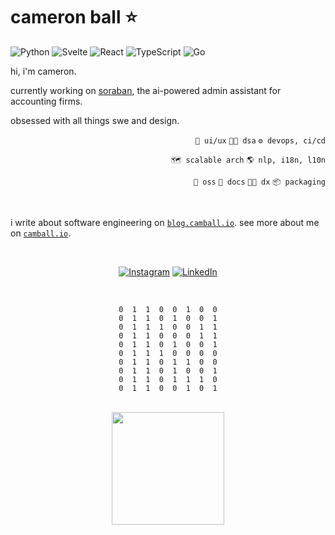 # cameron ball ⭐️ 

![Python](https://img.shields.io/badge/python-5583B3?style=plastic&logo=python&logoColor=white) ![Svelte](https://img.shields.io/badge/svelte-%23ff3e00.svg?style=plastic&logo=svelte&logoColor=white) ![React](https://img.shields.io/badge/react-%2320232a.svg?style=plastic&logo=react&logoColor=%2361DAFB) ![TypeScript](https://img.shields.io/badge/typescript-3178C6?logo=typescript&logoColor=white) ![Go](https://img.shields.io/badge/go-%2300ADD8.svg?style=plastic&logo=go&logoColor=white)

hi, i'm cameron.

currently working on [soraban](https://www.soraban.com), the ai-powered admin assistant for accounting firms.

obsessed with all things swe and design.

<div align="right">

`🎨 ui/ux` `🌲🧮 dsa` `⚙️ devops, ci/cd`

`🗺️ scalable arch` `🌎 nlp, i18n, l10n`

`🌱 oss` `📝 docs` `👨‍💻 dx` `📦 packaging`

</div>

<br>

i write about software engineering on [`blog.camball.io`](https://blog.camball.io). see more about me on [`camball.io`](https://camball.io).

<br>

<div align="center">

[![Instagram](https://img.shields.io/badge/Instagram-E4405F?logo=instagram&logoColor=white)](https://www.instagram.com/camballl) [![LinkedIn](https://img.shields.io/badge/LinkedIn-2D64BC.svg?logo=linkedin&logoColor=white)](https://linkedin.com/in/camballl)

</div>

<br>

<div align="center">

```text
0  1  1  0  0  1  0  0
0  1  1  0  1  0  0  1
0  1  1  1  0  0  1  1
0  1  1  0  0  0  1  1
0  1  1  0  1  0  0  1
0  1  1  1  0  0  0  0
0  1  1  0  1  1  0  0
0  1  1  0  1  0  0  1
0  1  1  0  1  1  1  0
0  1  1  0  0  1  0  1
```

</div>

<br>

<div align="center">
  <img height="180em" src="https://github-readme-stats.vercel.app/api?username=camball&show_icons=true&hide_border=true&&count_private=true&include_all_commits=true" />
</div>
